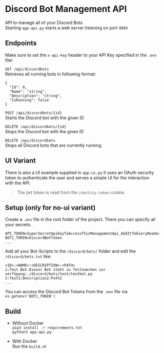 # Discord Bot Management API
API to manage all of your Discord Bots<br />
Starting `app-api.py` starts a web server listening on port `9989`

## Endpoints
Make sure to set the `x-api-key` header to your API Key specified in the `.env` file!

`GET /api/discordbots`<br/>
Retrieves all running bots in following format:
```
{
  "Id": 0,
  "Name": "string",
  "Description": "string",
  "IsRunning": false
}
```
`POST /api/discordbots/{id}`<br/>
Starts the Discord bot with the given ID


`DELETE /api/discordbots/{id}`<br/>
Stops the Discord bot with the given ID

`DELETE /api/discordbots`<br/>
Stops all Discord bots that are currently running

## UI Variant
There is also a UI example supplied in `app-ui.py` it uses an OAuth security token to authenticate the user and serves a simple UI for the interaction with the API.

> The jwt token is read from the `identity-token` cookie.

## Setup (only for no-ui variant)
Create a `.env` file in the root folder of the project. There you can specify all your secrets.<br />
```
API_TOKEN=SuperSecretApiKeyToAccessThisManagementApi_AddItToEveryHeader
BOT1_TOKEN=DiscordBotToken
...
```
Add all your Bot-Scripts to the `/discord/bots/` folder and edit the `/discord/bots.txt` like:
```
<ID>:<NAME>:<DESCRIPTION>:<PATH>
1:Test Bot:Dieser Bot steht zu Testzwecken zur verfügung:./discord/bots/test/testbot.py
2:Test2:Description2:Path2
...
```
You can access the Discord Bot Tokens from the `.env` file via `os.getenv('BOT1_TOKEN')`
## Build
- Without Docker<br />
`pip3 install -r requirements.txt`<br />
`python3 app-api.py`<br />

- With Docker<br/>
Run the `build.sh`
